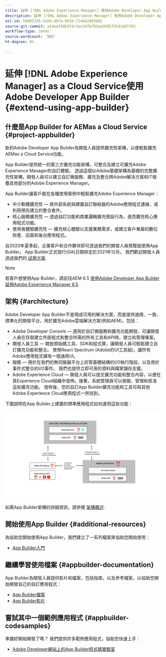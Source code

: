 ```yaml
---
title: 延伸 [!DNL Adobe Experience Manager] 使用Adobe Developer App Builderas a Cloud Service。
description: 延伸 [!DNL Adobe Experience Manager] 使用Adobe Developer App Builderas a Cloud Service。
exl-id: 50d82745-5deb-4bfa-961b-714842403601
source-git-commit: a14ee350b3fdc3ac197b703aa36957d1d1dd7355
workflow-type: tm+mt
source-wordcount: '562'
ht-degree: 0%

---
```


# 延伸 [!DNL Adobe Experience Manager] as a Cloud Service使用Adobe Developer App Builder {#extend-using-app-builder}

## 什麼是App Builder for AEMas a Cloud Service {#project-appbuilder}

新的Adobe Developer App Builder為開發人員提供擴充性架構，以便輕鬆擴充AEMas a Cloud Service功能。

App Builder提供統一的第三方擴充功能架構，可整合及建立可擴充Adobe Experience Manager的自訂體驗。 透過這個以Adobe基礎架構為基礎的完整擴充性架構，開發人員可以建立自訂微服務、擴充及整合跨Adobe解決方案和IT棧疊其他部分的Adobe Experience Manager。

App Builder讓客戶能在各種使用案例中輕鬆擴充Adobe Experience Manager：

* 中介軟體擴充性 — 將外部系統與建置自訂聯結器的Adobe應用程式連線，或利用預先建立的整合套件。
* 核心服務擴充性 — 透過自訂功能和商業邏輯擴充預設行為，進而擴充核心應用程式功能。
* 使用者體驗擴充性 — 擴充核心體驗以支援業務需求，或建立客戶專屬的數位財產、店面和後台應用程式。

自2020年夏季起，企業客戶和合作夥伴即可透過我們的開發人員預覽版使用App Builder。 App Builder正式發行(GA)日期排定於2021年12月。 我們歡迎開發人員透過我們的 [試用方案](https://adobe.ly/appbuilder-trial).

>[!NOTE]
>
> 若客戶想使用App Builder，請前往AEM 6.5 [使用Adobe Developer App Builder延伸Adobe Experience Manager 6.5](https://experienceleague.adobe.com/docs/experience-manager-65/developing/extending-aem/app-builder.html).

## 架构 {#architecture}

Adobe Developer App Builder不是現成可用的解決方案，而是提供通用、一致、標準化的開發平台，用於擴充Adobe雲端解決方案(例如AEM)，包括：

* Adobe Developer Console — 適用於自訂微服務和擴充功能開發，可讓開發人員在存取建立外掛程式和整合所需的所有工具和API時，建立和管理專案。
* 開發人員工具 — 開放原始碼工具、SDK和程式庫，讓開發人員可輕鬆建立自訂擴充功能和整合。 使用React Spectrum (Adobe的UI工具組)，讓所有Adobe應用程式擁有一個通用UI。
* 服務 — 用於在我們的無伺服器平台上託管基礎結構的I/O執行階段，以及用於事件式整合的I/O事件。 我們也提供立即可用的資料與檔案儲存支援。
* Adobe Experience Cloud — 開發人員可以提交擴充功能和整合內容，以便在其Experience Cloud組織中發佈。接著，系統管理員可以檢閱、管理和核准這些擴充功能。 發佈後，您的自訂App Builder擴充功能和工具可與其他Adobe Experience Cloud應用程式一併找到。

下圖說明在App Builder上建置的標準應用程式如何運用這些功能：

![架构](/help/implementing/developing/extending/assets/appbuilder-architecture.jpg)

如需App Builder架構的詳細資訊，請參閱 [架構概述](https://www.adobe.io/app-builder/docs/guides/).

## 開始使用App Builder {#additional-resources}

為協助您開始使用App Builder，我們建立了一系列檔案來協助您開始使用：

* [App Builder入門](https://www.adobe.io/app-builder/docs/getting_started/)

## 繼續學習使用檔案 {#appbuilder-documentation}

App Builder為開發人員提供影片和檔案，包括指南，以及參考檔案，以協助您開始開發自己的自訂應用程式：

* [App Builder檔案](https://www.adobe.io/app-builder/docs/overview/)
* [App Builder影片](https://www.youtube.com/playlist?list=PLcVEYUqU7VRfDij-Jbjyw8S8EzW073F_o)

## 嘗試其中一個範例應用程式 {#appbuilder-codesamples}

準備好開始開發了嗎？ 我們提供許多範例應用程式，協助您快速上手：

* [Adobe Developer網站上的App Builder程式碼實驗室](https://www.adobe.io/app-builder/docs/resources/)